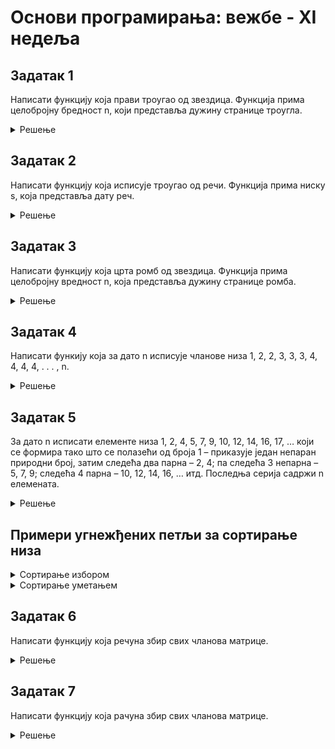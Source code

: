# Основи програмирања: вежбе - XI недеља

## Задатак 1
Написати функцију која прави троугао од звездица.
Функција прима целобројну бредност n, који представља дужину странице троугла.
<details markdown='block'>
<summary>Решење </summary>

```python
def trougao_od_zvezdica():
    n = int(input())
    broj_razmaka = n-1
    broj_zvezdica = 1
    for i in range(n):
        for j in range(broj_razmaka):
            print(' ', sep='', end='')
        broj_razmaka -= 1
        for j in range(broj_zvezdica):
            print('*', sep='', end='')
        broj_zvezdica += 2
        print()
```
</details>

## Задатак 2
Написати функцију која исписује троугао од речи.
Функција прима ниску s, која представља дату реч.
<details markdown='block'>
<summary>Решење </summary>

```python
def trougao_od_reci():
    def ispisi_n_puta(c, n):
        for i in range(n):
            print(c, sep='', end='')

    s = input()
    n = len(s)

    ispisi_n_puta(' ', n-1)
    print(s[0])
    for i in range(1, n-1):
        ispisi_n_puta(' ', n-1-i)
        print(s[i], sep='', end='')
        ispisi_n_puta(' ', 2*i-1)
        print(s[i])
    print(s[n-1:0:-1] + s[0:n])
```
</details>

## Задатак 3
Написати функцију која црта ромб од звездица. 
Функција прима целобројну вредност n, која представља дужину странице ромба.
<details markdown='block'>
<summary>Решење </summary>

```python
def romb_od_zvezdica(n):
    for i in range(n):
        for j in range(n-i):
            print(" ", end="",sep="")
        for j in range(n):
            print("*", end="",sep="")
        print()

```
</details>

## Задатак 4
Написати функију која за дато n исписује чланове низа 1, 2, 2, 3, 3, 3, 4, 4, 4, 4, . . . , n.
<details markdown='block'>
<summary>Решење </summary>

```python
def serija123(n):
    """
    Написати функију која за дато n исписује чланове низа 1, 2, 2, 3, 3, 3, 4, 4, 4, 4, . . . , n.
    """
    for i in range(1,n+1):
        for j in range(i):
            print(i, end=' ')
    
```
</details>

## Задатак 5
За дато n исписати елементе низа 1, 2, 4, 5, 7, 9, 10, 12, 14, 16, 17, … који се формира тако што се полазећи 
од броја 1 – приказује један непаран природни број, затим следећа два парна – 2, 4; па следећа 3 непарна –
5, 7, 9; следећа 4 парна – 10, 12, 14, 16, … итд. Последња серија садржи n елемената.
<details markdown='block'>
<summary>Решење </summary>

```python
def serije_neparni_parni(n):
    """
    За дато n исписати елементе низа 1, 2, 4, 5, 7, 9, 10, 12, 14, 16, 17, … који се формира тако што се полазећи
    од броја 1 – приказује један непаран природни број, затим следећа два парна – 2, 4; па следећа 3 непарна –
    5, 7, 9; следећа 4 парна – 10, 12, 14, 16, … итд. Последња серија садржи n елемената.
    """
    k=1
    for i in range(n):
        print(k, end=' ')
        for j in range(i):
            k+=2
            print(k, end=' ')
        print()
        k+=1    
```
</details>

## Примери угнежђених петљи за сортирање низа
<details markdown='block'>
<summary>Сортирање избором </summary>

```python
def selection_sort(a):
    # na svaku poziciju i dovodimo najmanji element iz dela niza na
    # pozicijama [i, n)
    for i in range(len(a)):
        for j in range(i+1, len(a)):
            if a[i] > a[j]: 
                # razmenjujemo element na poziciji i sa minimumom
                a[i], a[j] = a[j], a[i]
```
</details>

<details markdown='block'>
<summary>Сортирање уметањем </summary>

```python
def insertion_sort(a):
    # element sa pozicije i umecemo u vec sortirani prefiks na
    # pozicijama [0, i)
    for i in range(1, len(a)):
        tmp = a[i]
        j = i - 1
        while j >= 0 and a[j] > tmp:
            a[j+1] = a[j]
            j -= 1
            a[j+1] = tmp
```
</details>

## Задатак 6
Написати функцију која речуна збир свих чланова матрице.
<details markdown='block'>
<summary>Решење </summary>

```python
def suma_svih_clanova_matrice(matrica):
    suma = 0
    for i in range(len(matrica)):
        for j in range(len(matrica[0])):
            suma += matrica[i][j]
    return suma
```
</details>

## Задатак 7
Написати функцију која рачуна збир свих чланова матрице.
<details markdown='block'>
<summary>Решење </summary>

```python
def suma_svih_clanova_matrice(matrica):
    suma = 0
    for i in range(len(matrica)):
        for j in range(len(matrica[0])):
            suma += matrica[i][j]
    return suma
```
</details>


